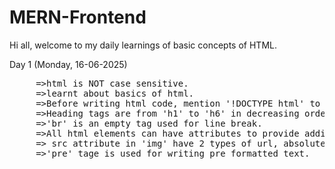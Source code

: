# MERN-Frontend
Hi all, welcome to my daily learnings of basic concepts of HTML.   

Day 1 (Monday, 16-06-2025)  
<pre>
     =>html is NOT case sensitive.    
     =>learnt about basics of html.  
     =>Before writing html code, mention '!DOCTYPE html' to declare document type.  
     =>Heading tags are from 'h1' to 'h6' in decreasing order of importance.  
     =>'br' is an empty tag used for line break.  
     =>All html elements can have attributes to provide additional information about elements.  
     => src attribute in 'img' have 2 types of url, absolute and relative.   
     =>'pre' tage is used for writing pre formatted text.  
</pre>

